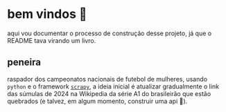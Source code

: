 # bem vindos :anger:

aqui vou documentar o processo de construção desse projeto, já que o README tava virando um livro.

## peneira
raspador dos campeonatos nacionais de futebol de mulheres, usando `python` e o framework [`scrapy`](https://docs.scrapy.org/en/latest/index.html), a ideia inicial é atualizar gradualmente o link das súmulas de 2024 na Wikipedia da série A1 do brasileirão que estão quebrados (e talvez, em algum momento, construir uma api 🙈).
